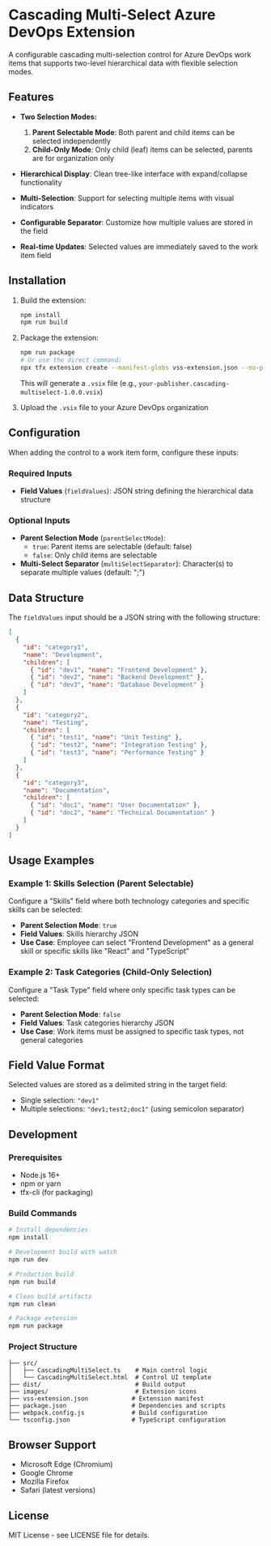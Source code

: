# Cascading Multi-Select Azure DevOps Extension

A configurable cascading multi-selection control for Azure DevOps work items that supports two-level hierarchical data with flexible selection modes.

## Features

- **Two Selection Modes:**
  1. **Parent Selectable Mode**: Both parent and child items can be selected independently
  2. **Child-Only Mode**: Only child (leaf) items can be selected, parents are for organization only

- **Hierarchical Display**: Clean tree-like interface with expand/collapse functionality
- **Multi-Selection**: Support for selecting multiple items with visual indicators
- **Configurable Separator**: Customize how multiple values are stored in the field
- **Real-time Updates**: Selected values are immediately saved to the work item field

## Installation

1. Build the extension:
   ```bash
   npm install
   npm run build
   ```

2. Package the extension:
   ```bash
   npm run package
   # Or use the direct command:
   npx tfx extension create --manifest-globs vss-extension.json --no-prompt
   ```
   This will generate a `.vsix` file (e.g., `your-publisher.cascading-multiselect-1.0.0.vsix`)

3. Upload the `.vsix` file to your Azure DevOps organization

## Configuration

When adding the control to a work item form, configure these inputs:

### Required Inputs

- **Field Values** (`fieldValues`): JSON string defining the hierarchical data structure

### Optional Inputs

- **Parent Selection Mode** (`parentSelectMode`): 
  - `true`: Parent items are selectable (default: false)
  - `false`: Only child items are selectable
- **Multi-Select Separator** (`multiSelectSeparator`): Character(s) to separate multiple values (default: ";")

## Data Structure

The `fieldValues` input should be a JSON string with the following structure:

```json
[
  {
    "id": "category1",
    "name": "Development",
    "children": [
      { "id": "dev1", "name": "Frontend Development" },
      { "id": "dev2", "name": "Backend Development" },
      { "id": "dev3", "name": "Database Development" }
    ]
  },
  {
    "id": "category2",
    "name": "Testing",
    "children": [
      { "id": "test1", "name": "Unit Testing" },
      { "id": "test2", "name": "Integration Testing" },
      { "id": "test3", "name": "Performance Testing" }
    ]
  },
  {
    "id": "category3",
    "name": "Documentation",
    "children": [
      { "id": "doc1", "name": "User Documentation" },
      { "id": "doc2", "name": "Technical Documentation" }
    ]
  }
]
```

## Usage Examples

### Example 1: Skills Selection (Parent Selectable)
Configure a "Skills" field where both technology categories and specific skills can be selected:

- **Parent Selection Mode**: `true`
- **Field Values**: Skills hierarchy JSON
- **Use Case**: Employee can select "Frontend Development" as a general skill or specific skills like "React" and "TypeScript"

### Example 2: Task Categories (Child-Only Selection)
Configure a "Task Type" field where only specific task types can be selected:

- **Parent Selection Mode**: `false`
- **Field Values**: Task categories hierarchy JSON
- **Use Case**: Work items must be assigned to specific task types, not general categories

## Field Value Format

Selected values are stored as a delimited string in the target field:
- Single selection: `"dev1"`
- Multiple selections: `"dev1;test2;doc1"` (using semicolon separator)

## Development

### Prerequisites
- Node.js 16+
- npm or yarn
- tfx-cli (for packaging)

### Build Commands
```bash
# Install dependencies
npm install

# Development build with watch
npm run dev

# Production build
npm run build

# Clean build artifacts
npm run clean

# Package extension
npm run package
```

### Project Structure
```
├── src/
│   ├── CascadingMultiSelect.ts    # Main control logic
│   └── CascadingMultiSelect.html  # Control UI template
├── dist/                          # Build output
├── images/                        # Extension icons
├── vss-extension.json            # Extension manifest
├── package.json                  # Dependencies and scripts
├── webpack.config.js             # Build configuration
└── tsconfig.json                 # TypeScript configuration
```

## Browser Support

- Microsoft Edge (Chromium)
- Google Chrome
- Mozilla Firefox
- Safari (latest versions)

## License

MIT License - see LICENSE file for details.
